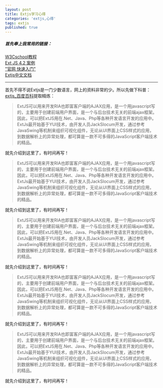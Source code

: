 ```yaml
---
layout: post
title: Extjs学习心得
categories: 'extjs,心得'
tags: extjs
published: true
---
```


##### 首先奉上我常用的链接： 
[W3Cschool教程](https://www.w3cschool.cn/extjs/extjs_first_program.html)  
[Ext JS 4.2 案例](http://docs.sencha.com/extjs/4.2.0/extjs-build/examples/#sample-5)  
["官网 快速入门"](http://docs.sencha.com/extjs/6.5.1/guides/quick_start/introduction.html)   
[Extjs中文文档](http://extjs-doc-cn.github.io/ext4api/#!/api/Ext.data.Model)

----------
  首先不得不说Extjs是一门少数语言，网上的资料非常的少。所以先做下科普：[extjs_百度百科](https://baike.baidu.com/item/extjs/10399016?fr=aladdin)提取精炼：
> ExtJS可以用来开发RIA也即富客户端的AJAX应用，是一个用javascript写的，主要用于创建前端用户界面，是一个与后台技术无关的前端ajax框架。因此，可以把ExtJS用在.Net、Java、Php等各种开发语言开发的应用中。ExtJs最开始基于YUI技术，由开发人员JackSlocum开发，通过参考JavaSwing等机制来组织可视化组件，无论从UI界面上CSS样式的应用，到数据解析上的异常处理，都可算是一款不可多得的JavaScript客户端技术的精品。

  就先介绍到这里了，有时间再写！
> ExtJS可以用来开发RIA也即富客户端的AJAX应用，是一个用javascript写的，主要用于创建前端用户界面，是一个与后台技术无关的前端ajax框架。因此，可以把ExtJS用在.Net、Java、Php等各种开发语言开发的应用中。ExtJs最开始基于YUI技术，由开发人员JackSlocum开发，通过参考JavaSwing等机制来组织可视化组件，无论从UI界面上CSS样式的应用，到数据解析上的异常处理，都可算是一款不可多得的JavaScript客户端技术的精品。

  就先介绍到这里了，有时间再写！

> ExtJS可以用来开发RIA也即富客户端的AJAX应用，是一个用javascript写的，主要用于创建前端用户界面，是一个与后台技术无关的前端ajax框架。因此，可以把ExtJS用在.Net、Java、Php等各种开发语言开发的应用中。ExtJs最开始基于YUI技术，由开发人员JackSlocum开发，通过参考JavaSwing等机制来组织可视化组件，无论从UI界面上CSS样式的应用，到数据解析上的异常处理，都可算是一款不可多得的JavaScript客户端技术的精品。

  就先介绍到这里了，有时间再写！

> ExtJS可以用来开发RIA也即富客户端的AJAX应用，是一个用javascript写的，主要用于创建前端用户界面，是一个与后台技术无关的前端ajax框架。因此，可以把ExtJS用在.Net、Java、Php等各种开发语言开发的应用中。ExtJs最开始基于YUI技术，由开发人员JackSlocum开发，通过参考JavaSwing等机制来组织可视化组件，无论从UI界面上CSS样式的应用，到数据解析上的异常处理，都可算是一款不可多得的JavaScript客户端技术的精品。

  就先介绍到这里了，有时间再写！

> ExtJS可以用来开发RIA也即富客户端的AJAX应用，是一个用javascript写的，主要用于创建前端用户界面，是一个与后台技术无关的前端ajax框架。因此，可以把ExtJS用在.Net、Java、Php等各种开发语言开发的应用中。ExtJs最开始基于YUI技术，由开发人员JackSlocum开发，通过参考JavaSwing等机制来组织可视化组件，无论从UI界面上CSS样式的应用，到数据解析上的异常处理，都可算是一款不可多得的JavaScript客户端技术的精品。

  就先介绍到这里了，有时间再写！


